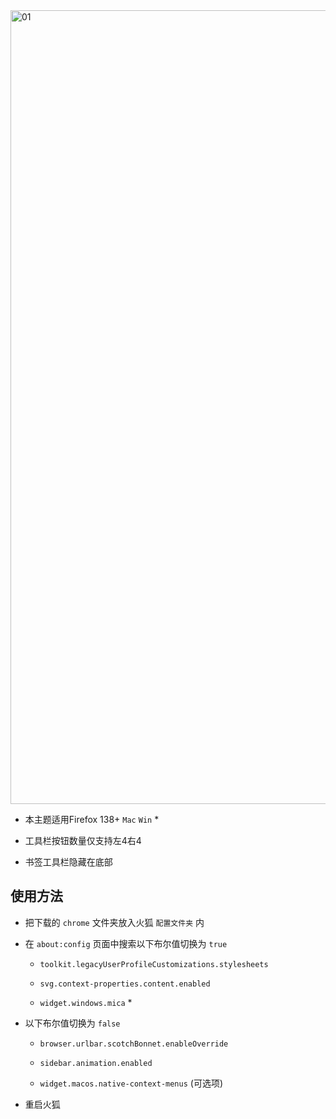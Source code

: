 <picture>
<source media="(prefers-color-scheme: light)" srcset="https://github.com/user-attachments/assets/819d3b82-f56e-4d52-8f8c-b68bd599c73a">
<source media="(prefers-color-scheme: dark)" srcset="https://github.com/user-attachments/assets/2dffdcdf-a123-4a23-b8b6-9c7beb7439fa">
<img width="1270" alt="01">
</picture>

- 本主题适用Firefox 138+ `Mac` `Win` *

- 工具栏按钮数量仅支持左4右4

- 书签工具栏隐藏在底部

## 使用方法

- 把下载的 `chrome` 文件夹放入火狐 `配置文件夹` 内

- 在 `about:config` 页面中搜索以下布尔值切换为 `true`

  - `toolkit.legacyUserProfileCustomizations.stylesheets`

  - `svg.context-properties.content.enabled`
 
  - `widget.windows.mica` *
 
- 以下布尔值切换为 `false`
 
  - `browser.urlbar.scotchBonnet.enableOverride`
 
  - `sidebar.animation.enabled`
 
  - `widget.macos.native-context-menus` (可选项)

- 重启火狐
